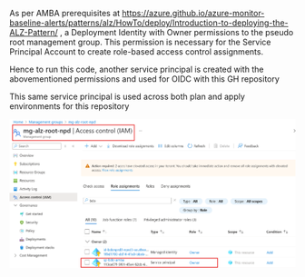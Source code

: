 As per AMBA prerequisites at https://azure.github.io/azure-monitor-baseline-alerts/patterns/alz/HowTo/deploy/Introduction-to-deploying-the-ALZ-Pattern/ , a Deployment Identity with Owner permissions to the pseudo root management group. This permission is necessary for the Service Principal Account to create role-based access control assignments.

Hence to run this code, another service principal is created with the abovementioned permissions and used for OIDC with this GH repository

This same service principal is used across both plan and apply environments for this repository

![SPN_permissions](./spn_permissions.png)

